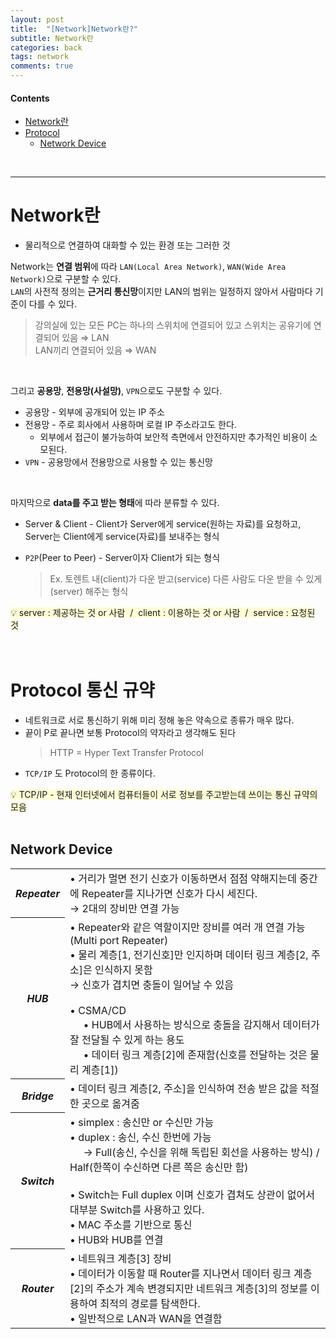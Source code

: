 ```yaml
---
layout: post
title:  "[Network]Network란?"
subtitle: Network란
categories: back
tags: network
comments: true
---
```

#### Contents
- [Network란](#network란)
- [Protocol](#protocol-통신-규약)
    - [Network Device](#network-device)

<br>

---

# Network란
- 물리적으로 연결하여 대화할 수 있는 환경 또는 그러한 것

Network는 **연결 범위**에 따라 `LAN(Local Area Network)`, `WAN(Wide Area Network)`으로 구분할 수 있다.  
`LAN`의 사전적 정의는 **근거리 통신망**이지만 LAN의 범위는 일정하지 않아서 사람마다 기준이 다를 수 있다.

> 강의실에 있는 모든 PC는 하나의 스위치에 연결되어 있고 스위치는 공유기에 연결되어 있음 ⇒ LAN  
LAN끼리 연결되어 있음 ⇒ WAN
<br/>

그리고 **공용망**, **전용망(사설망)**, `VPN`으로도 구분할 수 있다.

- 공용망 - 외부에 공개되어 있는 IP 주소
- 전용망 - 주로 회사에서 사용하며 로컬 IP 주소라고도 한다.  
    - 외부에서 접근이 불가능하여 보안적 측면에서 안전하지만 추가적인 비용이 소모된다.
- `VPN` - 공용망에서 전용망으로 사용할 수 있는 통신망
<br/>

마지막으로 **data를 주고 받는 형태**에 따라 분류할 수 있다.
- Server & Client - Client가 Server에게 service(원하는 자료)를 요청하고, Server는 Client에게 service(자료)를 보내주는 형식
- `P2P`(Peer to Peer) - Server이자 Client가 되는 형식

    > Ex. 토렌트
    내(client)가 다운 받고(service) 다른 사람도 다운 받을 수 있게(server) 해주는 형식
<aside><span style="background-color:#fffdd6">💡 server : 제공하는 것 or 사람 &nbsp;/&nbsp; client : 이용하는 것 or 사람 &nbsp;/&nbsp; service : 요청된 것</span></aside>


<br>
<br>

# Protocol 통신 규약
- 네트워크로 서로 통신하기 위해 미리 정해 놓은 약속으로 종류가 매우 많다.
- 끝이 P로 끝나면 보통 Protocol의 약자라고 생각해도 된다
    > HTTP = Hyper Text Transfer Protocol
- `TCP/IP` 도 Protocol의 한 종류이다.

<aside><span style="background-color:#fffdd6">💡 TCP/IP - 현재 인터넷에서 컴퓨터들이 서로 정보를 주고받는데 쓰이는 통신 규약의 모음</span></aside>
<br>

## Network Device
<table>
 <tr>
     <th><i>Repeater</i></th>
     <td>• 거리가 멀면 전기 신호가 이동하면서 점점 약해지는데 중간에 Repeater를 지나가면 신호가 다시 세진다. <br/>
     → 2대의 장비만 연결 가능</td>
 </tr>
 <tr>
     <th><i>HUB</i></th>
     <td>• Repeater와 같은 역할이지만 장비를 여러 개 연결 가능(Multi port Repeater) <br/> 
     • 물리 계층[1, 전기신호]만 인지하며 데이터 링크 계층[2, 주소]은 인식하지 못함 <br/> 
     → 신호가 겹치면 충돌이 일어날 수 있음 <br/>  <br/> 
    • CSMA/CD <br/> 
    &nbsp;&nbsp;&nbsp;&nbsp; • HUB에서 사용하는 방식으로 충돌을 감지해서 데이터가 잘 전달될 수 있게 하는 용도 <br/> 
    &nbsp;&nbsp;&nbsp;&nbsp; • 데이터 링크 계층[2]에 존재함(신호를 전달하는 것은 물리 계층[1])</td>
 </tr>
 <tr>
    <th><i>Bridge</i></th>
    <td>• 데이터 링크 계층[2, 주소]을 인식하여 전송 받은 값을 적절한 곳으로 옮겨줌
 </td>
 </tr>
 <tr>
    <th><i>Switch</i></th>
    <td>• simplex : 송신만 or 수신만 가능 <br/> 
    • duplex : 송신, 수신 한번에 가능 <br/> 
    &nbsp;&nbsp;&nbsp;&nbsp; → Full(송신, 수신을 위해 독립된 회선을 사용하는 방식) / Half(한쪽이 수신하면 다른 쪽은 송신만 함) <br/>  <br/> 
    • Switch는 Full duplex 이며 신호가 겹쳐도 상관이 없어서 대부분 Switch를 사용하고 있다. <br/> 
    • MAC 주소를 기반으로 통신 <br/> 
    • HUB와 HUB를 연결</td>
 </tr>
  <tr>
    <th><i>Router</i></th>
    <td>• 네트워크 계층[3] 장비 <br/> 
    • 데이터가 이동할 때 Router를 지나면서 데이터 링크 계층[2]의 주소가 계속 변경되지만 네트워크 계층[3]의 정보를 이용하여 최적의 경로를 탐색한다. <br/> 
    • 일반적으로 LAN과 WAN을 연결함</td>
 </tr>
 </table>